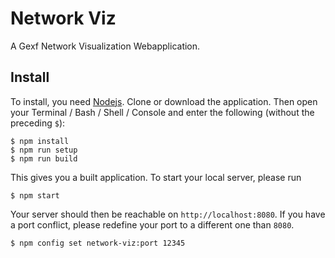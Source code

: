 # Network Viz

A Gexf Network Visualization Webapplication.

## Install

To install, you need [Nodejs](nodejs.org/). Clone or download the application. Then open your
Terminal / Bash / Shell / Console and enter the following (without the preceding `$`):

	$ npm install
	$ npm run setup
	$ npm run build

This gives you a built application. To start your local server, please run

	$ npm start

Your server should then be reachable on `http://localhost:8080`. If you have a port conflict,
please redefine your port to a different one than `8080`.

	$ npm config set network-viz:port 12345